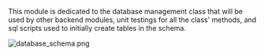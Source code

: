 This module is dedicated to the database management class that will be used by other backend modules, unit testings for all the class' methods, and sql scripts used to initially create tables in the schema.

![database_schema.png](/assets/database_schema.png)

